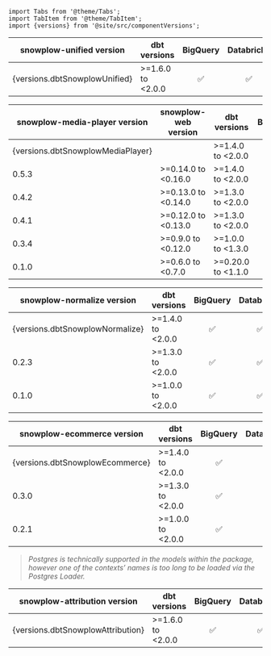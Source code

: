 ```mdx-code-block
import Tabs from '@theme/Tabs';
import TabItem from '@theme/TabItem';
import {versions} from '@site/src/componentVersions';
```

<!-- Note the following tables are wrapped in the additional tags to correctly render the package version, but work the same as normal markdown tables -->

<Tabs groupId="dbt-packages" queryString>

<TabItem value="unified" label="Snowplow Unified Digital" default>

| snowplow-unified version       | dbt versions        | BigQuery | Databricks | Redshift | Snowflake | Postgres |
| -------------------------- | ------------------- | :------: | :--------: | :------: | :-------: | :------: |
| {versions.dbtSnowplowUnified} | >=1.6.0 to \<2.0.0   |    ✅     |     ✅      |    ✅     |     ✅     |    ✅     |

</TabItem>

<TabItem value="media" label="Snowplow Media Player">

| snowplow-media-player version      | snowplow-web version | dbt versions       | BigQuery | Databricks | Redshift | Snowflake | Postgres |
| ---------------------------------- | -------------------- | ------------------ | :------: | :--------: | :------: | :-------: | :------: |
| {versions.dbtSnowplowMediaPlayer} |                      | >=1.4.0 to \<2.0.0  |    ✅     |     ✅      |    ✅     |     ✅     |    ✅     |
| 0.5.3                              | >=0.14.0 to \<0.16.0  | >=1.4.0 to \<2.0.0  |    ✅     |     ✅      |    ✅     |     ✅     |    ✅     |
| 0.4.2                              | >=0.13.0 to \<0.14.0  | >=1.3.0 to \<2.0.0  |    ✅     |     ✅      |    ✅     |     ✅     |    ✅     |
| 0.4.1                              | >=0.12.0 to \<0.13.0  | >=1.3.0 to \<2.0.0  |    ✅     |     ✅      |    ✅     |     ✅     |    ✅     |
| 0.3.4                              | >=0.9.0 to \<0.12.0   | >=1.0.0 to \<1.3.0  |    ✅     |     ✅      |    ✅     |     ✅     |    ✅     |
| 0.1.0                              | >=0.6.0 to \<0.7.0    | >=0.20.0 to \<1.1.0 |    ❌     |     ❌      |    ✅     |     ❌     |    ✅     |

</TabItem>
<TabItem value="normalize" label="Snowplow Normalize">

| snowplow-normalize version       | dbt versions      | BigQuery | Databricks | Redshift | Snowflake | Postgres |
| -------------------------------- | ----------------- | :------: | :--------: | :------: | :-------: | :------: |
| {versions.dbtSnowplowNormalize} | >=1.4.0 to \<2.0.0 |    ✅     |     ✅      |    ❌     |     ✅     |    ❌     |
| 0.2.3                            | >=1.3.0 to \<2.0.0 |    ✅     |     ✅      |    ❌     |     ✅     |    ❌     |
| 0.1.0                            | >=1.0.0 to \<2.0.0 |    ✅     |     ✅      |    ❌     |     ✅     |    ❌     |

</TabItem>
<TabItem value="ecommerce" label="Snowplow E-commerce">

| snowplow-ecommerce version       | dbt versions      | BigQuery | Databricks | Redshift | Snowflake | Postgres |
| -------------------------------- | ----------------- | :------: | :--------: | :------: | :-------: | :------: |
| {versions.dbtSnowplowEcommerce} | >=1.4.0 to \<2.0.0 |    ✅     |     ✅      |    ✅     |     ✅     |    ⚠️     |
| 0.3.0                            | >=1.3.0 to \<2.0.0 |    ✅     |     ✅      |    ❌     |     ✅     |    ❌     |
| 0.2.1                            | >=1.0.0 to \<2.0.0 |    ✅     |     ✅      |    ❌     |     ✅     |    ❌     |

> _Postgres is technically supported in the models within the package, however one of the contexts’ names is too long to be loaded via the Postgres Loader._


</TabItem>


<TabItem value="attribution" label="Snowplow Attribution">

| snowplow-attribution version       | dbt versions      | BigQuery | Databricks | Redshift | Snowflake | Postgres |
| ------------------------------------ | ----------------- | :------: | :--------: | :------: | :-------: | :------: |
| {versions.dbtSnowplowAttribution} | >=1.6.0 to \<2.0.0 |    ✅     |     ✅      |    ✅     |     ✅     |    ❌     |

</TabItem>
</Tabs>
